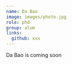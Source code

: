 ```yaml
---
name: Da Bao
image: images/photo.jpg
role: phd
group: alum
links:
  github: xxx
---
```


Da Bao is coming soon
